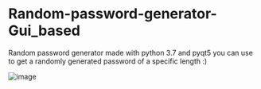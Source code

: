# Random-password-generator-Gui_based

Random password generator made with python 3.7 and pyqt5 you can use to get a randomly generated password of a specific length :)

![image](https://user-images.githubusercontent.com/71140719/115595106-29169d80-a2f4-11eb-9ce3-cfabcd463bc4.png)
